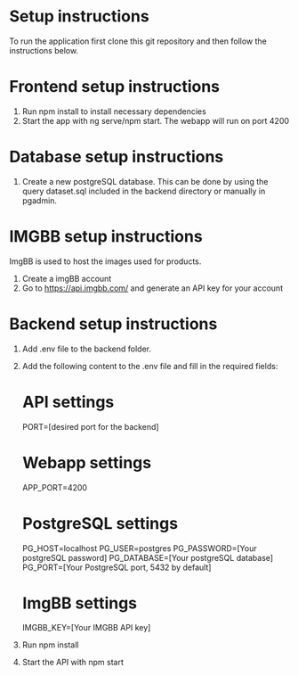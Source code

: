 # Setup instructions
To run the application first clone this git repository and then follow the instructions below.

# Frontend setup instructions
1. Run npm install to install necessary dependencies
2. Start the app with ng serve/npm start. The webapp will run on port 4200

# Database setup instructions
1. Create a new postgreSQL database. This can be done by using the query dataset.sql included in the backend directory or manually in pgadmin.

# IMGBB setup instructions
ImgBB is used to host the images used for products.
1. Create a imgBB account
2. Go to https://api.imgbb.com/ and generate an API key for your account

# Backend setup instructions
1. Add .env file to the backend folder.
2. Add the following content to the .env file and fill in the required fields:

    # API settings
    PORT=[desired port for the backend]

    # Webapp settings
    APP_PORT=4200


    # PostgreSQL settings
    PG_HOST=localhost
    PG_USER=postgres
    PG_PASSWORD=[Your postgreSQL password]
    PG_DATABASE=[Your postgreSQL database]
    PG_PORT=[Your PostgreSQL port, 5432 by default]

    # ImgBB settings
    IMGBB_KEY=[Your IMGBB API key]
    
3. Run npm install
4. Start the API with npm start

